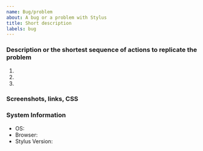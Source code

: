 ```yaml
---
name: Bug/problem
about: A bug or a problem with Stylus
title: Short description
labels: bug
---
```


<!--
See if it's fixed in the nightly test builds:
https://github.com/openstyles/stylus/wiki/Install-Stylus-from-GitHub

See if there's a recently fixed or duplicated existing report:
https://github.com/openstyles/stylus/issues?q=is%3Aissue+is%3Aclosed

See if the problem exists in a newly created browser profile. If it doesn't, the source of the problem may be a browser setting in the main profile or another extension, in which case you can try finding the exact cause by toggling them and retrying.
-->

### Description or the shortest sequence of actions to replicate the problem
1.
2.
3.

<!-- Check the devtools console for related errors, e.g. right-click the page to show the menu, click `Inspect`, switch to `Console`. -->

<!-- Describe the expected outcome if it's not already mentioned in the description -->

### Screenshots, links, CSS

<!-- Screenshot or a screen recording to illustrate the problem -->

<!-- URL for published styles -->

<!-- CSS for unpublished styles can be added inside the fenced block like this:
```css
body { color: red }
```
-->

### System Information

- OS: <!-- Windows, MacOS, Linux -->
- Browser: <!-- Chrome 91, Firefox 90, Edge 91, Safari 14 -->
- Stylus Version: <!-- 1.5.21, shown in chrome://extensions or about:addons -->
